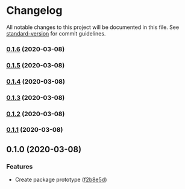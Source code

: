 # Changelog

All notable changes to this project will be documented in this file. See [standard-version](https://github.com/conventional-changelog/standard-version) for commit guidelines.

### [0.1.6](https://github.com/potato4d/react-muted-player/compare/v0.1.5...v0.1.6) (2020-03-08)

### [0.1.5](https://github.com/potato4d/react-muted-player/compare/v0.1.4...v0.1.5) (2020-03-08)

### [0.1.4](https://github.com/potato4d/react-muted-player/compare/v0.1.3...v0.1.4) (2020-03-08)

### [0.1.3](https://github.com/potato4d/react-muted-player/compare/v0.1.2...v0.1.3) (2020-03-08)

### [0.1.2](https://github.com/potato4d/react-muted-player/compare/v0.1.1...v0.1.2) (2020-03-08)

### [0.1.1](https://github.com/potato4d/react-muted-player/compare/v0.1.0...v0.1.1) (2020-03-08)

## 0.1.0 (2020-03-08)


### Features

* Create package prototype ([f2b8e5d](https://github.com/potato4d/react-muted-player/commit/f2b8e5da9a022158fadc459549c822145eb56880))
